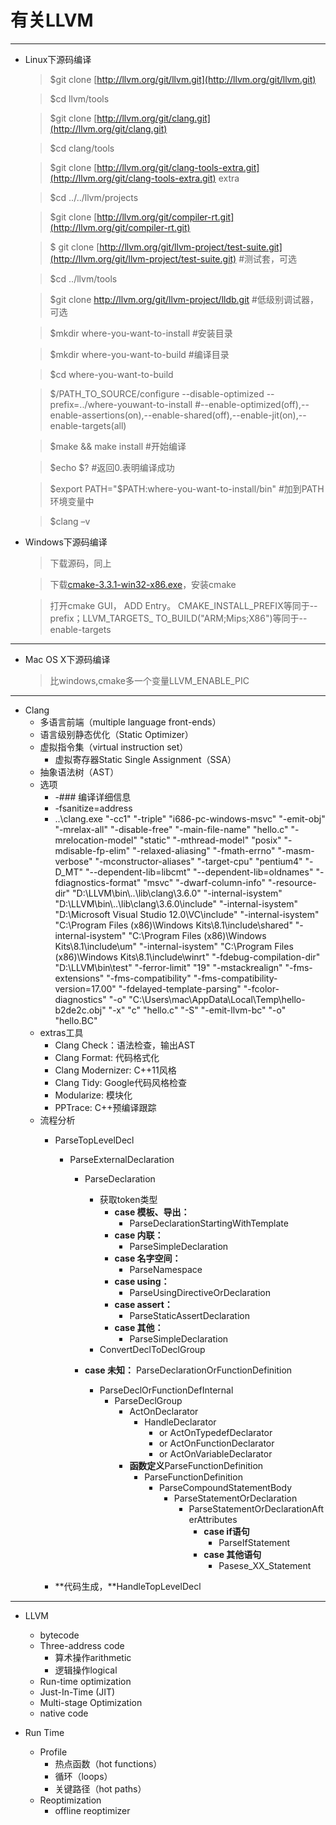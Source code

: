 有关LLVM
=====

----------

- Linux下源码编译

	> $git clone [http://llvm.org/git/llvm.git](http://llvm.org/git/llvm.git)
	
	> $cd llvm/tools
	
	> $git clone [http://llvm.org/git/clang.git](http://llvm.org/git/clang.git)
	
	> $cd clang/tools
	
	> $git clone [http://llvm.org/git/clang-tools-extra.git](http://llvm.org/git/clang-tools-extra.git) extra
	
	> $cd ../../llvm/projects
	
	> $git clone [http://llvm.org/git/compiler-rt.git](http://llvm.org/git/compiler-rt.git)

	> $ git clone [http://llvm.org/git/llvm-project/test-suite.git](http://llvm.org/git/llvm-project/test-suite.git)   #测试套，可选

	> $cd ../llvm/tools
	
	> $git clone http://llvm.org/git/llvm-project/lldb.git #低级别调试器，可选
	
	> $mkdir where-you-want-to-install	#安装目录
	
	> $mkdir where-you-want-to-build		#编译目录
	
	> $cd where-you-want-to-build
	
	> $/PATH_TO_SOURCE/configure --disable-optimized --prefix=../where-youwant-to-install  #--enable-optimized(off),--enable-assertions(on),--enable-shared(off),--enable-jit(on),--enable-targets(all)
	
	> $make && make install				#开始编译
	
	> $echo $?    #返回0.表明编译成功
	
	> $export PATH="$PATH:where-you-want-to-install/bin"		#加到PATH环境变量中
	
	> $clang –v

- Windows下源码编译
	> 下载源码，同上

	> 下载[cmake-3.3.1-win32-x86.exe](http://www.cmake.org/files/v3.3/cmake-3.3.1-win32-x86.exe)，安装cmake

	> 打开cmake GUI， ADD Entry。 CMAKE_INSTALL_PREFIX等同于--prefix；LLVM_TARGETS_
TO_BUILD("ARM;Mips;X86")等同于--enable-targets

----------

- Mac OS X下源码编译
	> 比windows,cmake多一个变量LLVM\_ENABLE\_PIC

----------


- Clang
	- 多语言前端（multiple language front-ends）
	- 语言级别静态优化（Static Optimizer）
	- 虚拟指令集（virtual instruction set）
		- 虚拟寄存器Static Single Assignment（SSA）
	- 抽象语法树（AST）
	- 选项
		- -###	编译详细信息
		- -fsanitize=address
		- ..\clang.exe  "-cc1" "-triple" "i686-pc-windows-msvc" "-emit-obj" "-mrelax-all" "-disable-free" "-main-file-name" "hello.c" "-mrelocation-model" "static" "-mthread-model" "posix" "-mdisable-fp-elim" "-relaxed-aliasing" "-fmath-errno" "-masm-verbose" "-mconstructor-aliases" "-target-cpu" "pentium4" "-D_MT" "--dependent-lib=libcmt" "--dependent-lib=oldnames" "-fdiagnostics-format" "msvc" "-dwarf-column-info" "-resource-dir" "D:\\LLVM\\bin\\..\\lib\\clang\\3.6.0" "-internal-isystem" "D:\\LLVM\\bin\\..\\lib\\clang\\3.6.0\\include" "-internal-isystem" "D:\\Microsoft Visual Studio 12.0\\VC\\include" "-internal-isystem" "C:\\Program Files (x86)\\Windows Kits\\8.1\\include\\shared" "-internal-isystem" "C:\\Program Files (x86)\\Windows Kits\\8.1\\include\\um" "-internal-isystem" "C:\\Program Files (x86)\\Windows Kits\\8.1\\include\\winrt" "-fdebug-compilation-dir" "D:\\LLVM\\bin\\test" "-ferror-limit" "19" "-mstackrealign" "-fms-extensions" "-fms-compatibility" "-fms-compatibility-version=17.00" "-fdelayed-template-parsing" "-fcolor-diagnostics" "-o" "C:\\Users\\mac\\AppData\\Local\\Temp\\hello-b2de2c.obj" "-x" "c" "hello.c" "-S" "-emit-llvm-bc" "-o" "hello.BC"
	- extras工具
		- Clang Check：语法检查，输出AST
		- Clang Format: 代码格式化
		- Clang Modernizer: C++11风格
		- Clang Tidy: Google代码风格检查
		- Modularize: 模块化
		- PPTrace: C++预编译跟踪 
	- 流程分析
		- ParseTopLevelDecl
			- ParseExternalDeclaration
			    - ParseDeclaration
			    	- 获取token类型
				    	- **case 模板、导出：**
				    		- ParseDeclarationStartingWithTemplate
				    	- **case 内联：**
				    		- ParseSimpleDeclaration
				    	- **case 名字空间：**
				    		- ParseNamespace
				    	- **case using：**
				    		- ParseUsingDirectiveOrDeclaration
				    	- **case assert：**
				    		- ParseStaticAssertDeclaration
						- **case 其他：**
				    		- ParseSimpleDeclaration
					- ConvertDeclToDeclGroup			    		
			    		
				- **case 未知：** ParseDeclarationOrFunctionDefinition
					- ParseDeclOrFunctionDefInternal
						- ParseDeclGroup			
							- ActOnDeclarator
								- HandleDeclarator
									- or ActOnTypedefDeclarator
									- or ActOnFunctionDeclarator
									- or ActOnVariableDeclarator
							- **函数定义**ParseFunctionDefinition
								- ParseFunctionDefinition
									- ParseCompoundStatementBody
										- ParseStatementOrDeclaration
											- ParseStatementOrDeclarationAfterAttributes
												- **case if语句**
													- ParseIfStatement
												- **case 其他语句**
													- Pasese_XX_Statement
													
		- **代码生成，**HandleTopLevelDecl
		


----------
									
- LLVM
	- bytecode
	- Three-address code
		- 算术操作arithmetic
		- 逻辑操作logical
	- Run-time optimization
	- Just-In-Time (JIT)
	- Multi-stage Optimization
	- native code
	
- Run Time
   - Profile
   		- 热点函数（hot functions）
   		- 循环（loops）
   		- 关键路径（hot paths）
   - Reoptimization
   		- offline reoptimizer